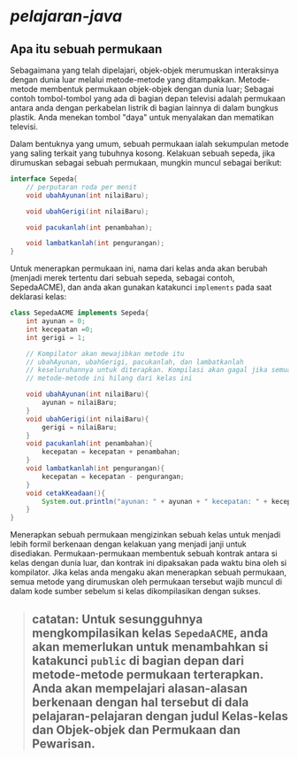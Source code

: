 # _pelajaran-java_

## **Apa itu sebuah permukaan**

Sebagaimana yang telah dipelajari, objek-objek merumuskan interaksinya dengan dunia luar melalui metode-metode yang ditampakkan. Metode-metode membentuk permukaan objek-objek dengan dunia luar; Sebagai contoh tombol-tombol yang ada di bagian depan televisi adalah permukaan antara anda dengan perkabelan listrik di bagian lainnya di dalam bungkus plastik. Anda menekan tombol "daya" untuk menyalakan dan mematikan televisi.

Dalam bentuknya yang umum, sebuah permukaan ialah sekumpulan metode yang saling terkait yang tubuhnya kosong. Kelakuan sebuah sepeda, jika dirumuskan sebagai sebuah permukaan, mungkin muncul sebagai berikut:

```java
interface Sepeda{
    // perputaran roda per menit
    void ubahAyunan(int nilaiBaru);

    void ubahGerigi(int nilaiBaru);

    void pacukanlah(int penambahan);

    void lambatkanlah(int pengurangan);
}
```

Untuk menerapkan permukaan ini, nama dari kelas anda akan berubah (menjadi merek tertentu dari sebuah sepeda, sebagai contoh, SepedaACME), dan anda akan gunakan katakunci `implements` pada saat deklarasi kelas:

```java
class SepedaACME implements Sepeda{
    int ayunan = 0;
    int kecepatan =0;
    int gerigi = 1;

    // Kompilator akan mewajibkan metode itu
    // ubahAyunan, ubahGerigi, pacukanlah, dan lambatkanlah
    // keseluruhannya untuk diterapkan. Kompilasi akan gagal jika semua
    // metode-metode ini hilang dari kelas ini

    void ubahAyunan(int nilaiBaru){
        ayunan = nilaiBaru;
    }
    void ubahGerigi(int nilaiBaru){
        gerigi = nilaiBaru;
    }
    void pacukanlah(int penambahan){
        kecepatan = kecepatan + penambahan;
    }
    void lambatkanlah(int pengurangan){
        kecepatan = kecepatan - pengurangan;
    }
    void cetakKeadaan(){
        System.out.println("ayunan: " + ayunan + " kecepatan: " + kecepatan + " gerigi: " + gerigi );
    }
}
```

Menerapkan sebuah permukaan mengizinkan sebuah kelas untuk menjadi lebih formil berkenaan dengan kelakuan yang menjadi janji untuk disediakan. Permukaan-permukaan membentuk sebuah kontrak antara si kelas dengan dunia luar, dan kontrak ini dipaksakan pada waktu bina oleh si kompilator. Jika kelas anda mengaku akan menerapkan sebuah permukaan, semua metode yang dirumuskan oleh permukaan tersebut wajib muncul di dalam kode sumber sebelum si kelas dikompilasikan dengan sukses.

> ## **catatan**: Untuk sesungguhnya mengkompilasikan kelas `SepedaACME`, anda akan memerlukan untuk menambahkan si katakunci `public` di bagian depan dari metode-metode permukaan terterapkan. Anda akan mempelajari alasan-alasan berkenaan dengan hal tersebut di dala pelajaran-pelajaran dengan judul **Kelas-kelas dan Objek-objek** dan **Permukaan dan Pewarisan**.
